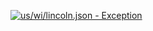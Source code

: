 [![us/wi/lincoln.json - Exception](https://img.shields.io/badge/us/wi/lincoln.json-Exception-red)](https://github.com/openaddresses/openaddresses/tree/master/sources/us/wi/lincoln.json)